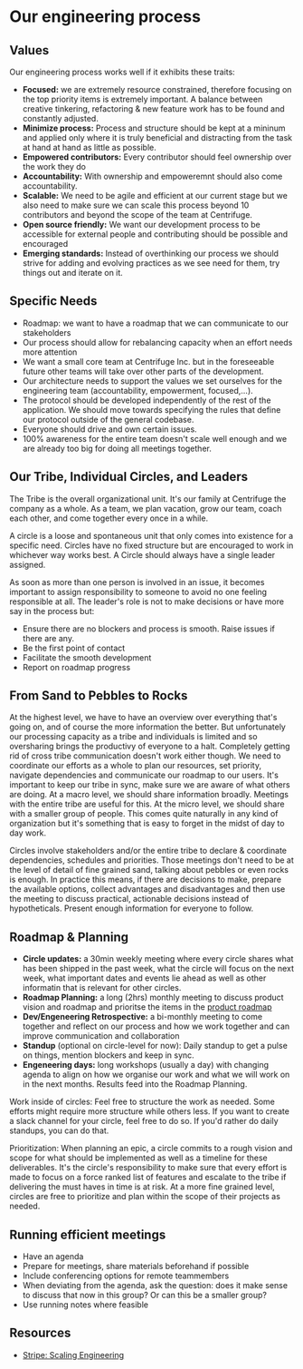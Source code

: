 
# Our engineering process
## Values
Our engineering process works well if it exhibits these traits:
* **Focused:** we are extremely resource constrained, therefore focusing on the top priority  items is extremely important. A balance between creative tinkering, refactoring & new feature work has to be found and constantly adjusted. 
* **Minimize process:** Process and structure should be kept at a mininum and applied only where it is truly beneficial and distracting from the task at hand at hand as little as possible. 
* **Empowered contributors:** Every contributor should feel ownership over the work they do
* **Accountability:** With ownership and empoweremnt should also come accountability.
* **Scalable:** We need to be agile and efficient at our current stage but we also need to make sure we can scale this process beyond 10 contributors and beyond the scope of the team at Centrifuge.
* **Open source friendly:** We want our development process to be accessible for external people and contributing should be possible and encouraged
* **Emerging standards:** Instead of overthinking our process we should strive for adding and evolving practices as we see need for them, try things out and iterate on it.

## Specific Needs
* Roadmap: we want to have a roadmap that we can communicate to our stakeholders
* Our process should allow for rebalancing capacity when an effort needs more attention
* We want a small core team at Centrifuge Inc. but in the foreseeable future other teams will take over other parts of the development. 
* Our architecture needs to support the values we set ourselves for the engineering team (accountability, empowerment, focused,...).
* The protocol should be developed independently of the rest of the application. We should move towards specifying the rules that define our protocol outside of the general codebase.
* Everyone should drive and own certain issues.
* 100% awareness for the entire team doesn't scale well enough and we are already too big for doing all meetings together.

## Our Tribe, Individual Circles, and Leaders
The Tribe is the overall organizational unit. It's our family at Centrifuge the company as a whole. As a team, we plan vacation, grow our team, coach each other, and come together every once in a while. 

A circle is a loose and spontaneous unit that only comes into existence for a specific need. Circles have no fixed structure but are encouraged to work in whichever way works best. A Circle should always have a single leader assigned.

As soon as more than one person is involved in an issue, it becomes important to assign responsibility to someone to avoid no one feeling responsible at all. The leader's role is not to make decisions or have more say in the process but:

* Ensure there are no blockers and process is smooth. Raise issues if there are any.
* Be the first point of contact
* Facilitate the smooth development
* Report on roadmap progress

## From Sand to Pebbles to Rocks
At the highest level, we have to have an overview over everything that's going on, and of course the more information the better. But unfortunately our processing capacity as a tribe and individuals is limited and so oversharing brings the productivy of everyone to a halt. Completely getting rid of cross tribe communication doesn't work either though. We need to coordinate our efforts as a whole to plan our resources, set priority, navigate dependencies and communicate our roadmap to our users. It's important to keep our tribe in sync, make sure we are aware of what others are doing. At a macro level, we should share information broadly. Meetings with the entire tribe are useful for this. At the micro level, we should share with a smaller group of people. This comes quite naturally in any kind of organization but it's something that is easy to forget in the midst of day to day work. 

Circles involve stakeholders and/or the entire tribe to declare & coordinate dependencies, schedules and priorities. Those meetings don't need to be at the level of detail of fine grained sand, talking about pebbles or even rocks is enough. In practice this means, if there are decisions to make, prepare the available options, collect advantages and disadvantages and then use the meeting to discuss practical, actionable decisions instead of hypotheticals. Present enough information for everyone to follow. 

## Roadmap & Planning
* **Circle updates:** a 30min weekly meeting where every circle shares what has been shipped in the past week, what the circle will focus on the next week, what important dates and events lie ahead as well as other informatin that is relevant for other circles.
* **Roadmap Planning:** a long (2hrs) monthly meeting to discuss product vision and roadmap and prioritse the items in the [product roadmap](https://airtable.com/tbl46g28QuXmRM9LM/viwTz7iXmm7o3Qt3r?blocks=hide)
* **Dev/Engeneering Retrospective:** a bi-monthly meeting to come together and reflect on our process and how we work together and can improve communication and collaboration
* **Standup** (optional on circle-level for now): Daily standup to get a pulse on things, mention blockers and keep in sync.
* **Engeneering days:** long workshops (usually a day) with changing agenda to align on how we organise our work and what we will work on in the next months. Results feed into the Roadmap Planning.

Work inside of circles:
Feel free to structure the work as needed. Some efforts might require more structure while others less. If you want to create a slack channel for your circle, feel free to do so. If you'd rather do daily standups, you can do that.

Prioritization:
When planning an epic, a circle commits to a rough vision and scope for what should be implemented as well as a timeline for these deliverables. It's the circle's responsibility to make sure that every effort is made to focus on a force ranked list of features and escalate to the tribe if delivering the must haves in time is at risk. At a more fine grained level, circles are free to prioritize and plan within the scope of their projects as needed. 

## Running efficient meetings
* Have an agenda
* Prepare for meetings, share materials beforehand if possible
* Include conferencing options for remote teammembers
* When deviating from the agenda, ask the question: does it make sense to discuss that now in this group? Or can this be a smaller group?
* Use running notes where feasible

## Resources
* [Stripe: Scaling Engineering](https://stripe.com/atlas/guides/scaling-eng)
